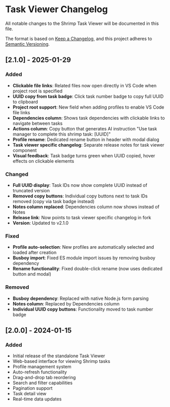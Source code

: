 # Task Viewer Changelog

All notable changes to the Shrimp Task Viewer will be documented in this file.

The format is based on [Keep a Changelog](https://keepachangelog.com/en/1.0.0/),
and this project adheres to [Semantic Versioning](https://semver.org/spec/v2.0.0.html).

## [2.1.0] - 2025-01-29

### Added
- **Clickable file links**: Related files now open directly in VS Code when project root is specified
- **UUID copy from task badge**: Click task number badge to copy full UUID to clipboard
- **Project root support**: New field when adding profiles to enable VS Code file links
- **Dependencies column**: Shows task dependencies with clickable links to navigate between tasks
- **Actions column**: Copy button that generates AI instruction "Use task manager to complete this shrimp task: [UUID]"
- **Profile rename**: Dedicated rename button in header with modal dialog
- **Task viewer specific changelog**: Separate release notes for task viewer component
- **Visual feedback**: Task badge turns green when UUID copied, hover effects on clickable elements

### Changed
- **Full UUID display**: Task IDs now show complete UUID instead of truncated version
- **Removed copy buttons**: Individual copy buttons next to task IDs removed (copy via task badge instead)
- **Notes column replaced**: Dependencies column now shows instead of Notes
- **Release link**: Now points to task viewer specific changelog in fork
- **Version**: Updated to v2.1.0

### Fixed
- **Profile auto-selection**: New profiles are automatically selected and loaded after creation
- **Busboy import**: Fixed ES module import issues by removing busboy dependency
- **Rename functionality**: Fixed double-click rename (now uses dedicated button and modal)

### Removed
- **Busboy dependency**: Replaced with native Node.js form parsing
- **Notes column**: Replaced by Dependencies column
- **Individual UUID copy buttons**: Functionality moved to task number badge

## [2.0.0] - 2024-01-15

### Added
- Initial release of the standalone Task Viewer
- Web-based interface for viewing Shrimp tasks
- Profile management system
- Auto-refresh functionality
- Drag-and-drop tab reordering
- Search and filter capabilities
- Pagination support
- Task detail view
- Real-time data updates